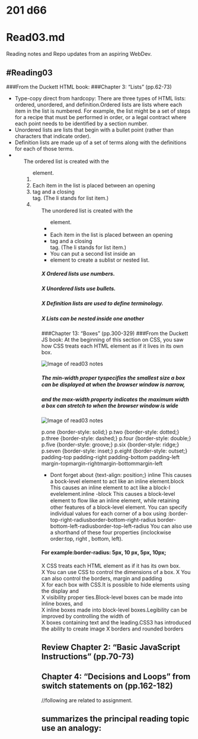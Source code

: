 # 201 d66
# Read03.md
Reading notes and Repo updates from an aspiring WebDev.

## #Reading03
###From the Duckett HTML book:
###Chapter 3: “Lists” (pp.62-73)
* Type-copy direct from hardcopy:
There are three types of HTML lists: ordered, unordered, and definition.Ordered lists are lists where each item in the list is numbered. 
For example, the list might be a set of steps for a recipe that must be performed in order, 
or a legal contract where each point needs to be identified by a section number.
* Unordered lists are lists that begin with a bullet point (rather than characters that indicate order).
* Definition lists are made up of a set of terms along with the definitions for each of those terms.
* <ol> The ordered list is created with the <ol> element.
* <li> Each item in the list is placed between an opening <li> tag and a closing </li> tag. (The li stands for list item.)
* <ul> The unordered list is created with the <ul> element.
* <li> Each item in the list is placed between an opening <li> tag and a closing </li> tag. (The li stands for list item.)
* You can put a second list inside an <li> element to create a sublist or nested list.

##### X Ordered lists use numbers.
##### X Unordered lists use bullets.
##### X Definition lists are used to define terminology.
##### X Lists can be nested inside one another

###Chapter 13: “Boxes” (pp.300-329)
###From the Duckett JS book: 
At the beginning of this section on CSS, you saw how CSS treats each HTML element as if it lives in its own box.

![Image of read03 notes](https://www.passeidireto.com/arquivo/24754486/html-and-css-design-and-build-websites?utm-medium=link)

##### The min-width proper tyspeciﬁes the smallest size a box can be displayed at when the browser window is narrow, 
##### and the max-width property indicates the maximum width a box can stretch to when the browser window is wide

![Image of read03 notes](https://www.passeidireto.com/arquivo/24754486/html-and-css-design-and-build-websites?utm-medium=link)

p.one {border-style: solid;}
p.two {border-style: dotted;}
p.three {border-style: dashed;}
p.four {border-style: double;}
p.five {border-style: groove;}
p.six {border-style: ridge;}
p.seven {border-style: inset;}
p.eight {border-style: outset;}
padding-top
padding-right
padding-bottom
padding-left
margin-topmargin-rightmargin-bottommargin-left

* Dont forget about {text-align: position;}
inline This causes a bock-level element to act like an inline element.block This causes an inline element to act like a block-l evelelement.inline -block 
This causes a block-level element to ﬂow like an inline element, while retaining other features of a block-level element.
You can specify individual values for each corner of a box using :border-top-right-radiusborder-bottom-right-radius border-bottom-left-radiusborder-top-left-radius 
You can also use a shorthand of these four properties (inclockwise order:top, right , bottom, left). 
#### For example:border-radius: 5px, 10 px, 5px, 10px;
X CSS treats each HTML element as if it has its own box.  
X You can use CSS to control the dimensions of a box. 
X You can also control the borders, margin and padding  
X for each box with CSS.It is possible to hide elements using the display and  
X visibility proper ties.Block-level boxes can be made into inline boxes, and  
X inline boxes made into block-level boxes.Legibility can be improved by controlling the width of  
X boxes containing text and the leading.CSS3 has introduced the ability to create image 
X borders and rounded borders

## Review Chapter 2: “Basic JavaScript Instructions” (pp.70-73)
<!-- NOTE! this is how you include itty bitty img INSTEAD of bullet points. -->
## Chapter 4: “Decisions and Loops” from switch statements on (pp.162-182)


//following are related to assignment.




## summarizes the principal reading topic use an analogy:


